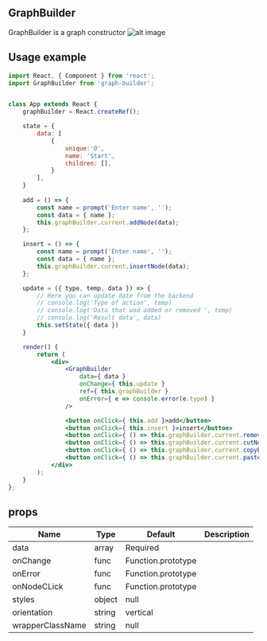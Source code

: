 ## GraphBuilder

GraphBuilder is a graph constructor 
![alt image](http://imgs-info.ru/2019/09/24/SNIMOK-EKRANA-2019-09-23-V-23.34.37.png)
## Usage example

```jsx
import React, { Component } from 'react';
import GraphBuilder from 'graph-builder';


class App extends React {
    graphBuilder = React.createRef();

    state = {
        data: [
            {
                unique:'0',
                name: 'Start',
                children: [],
            }
        ],                
    }
    
    add = () => {
        const name = prompt('Enter name', '');
        const data = { name };
        this.graphBuilder.current.addNode(data);
    };

    insert = () => {
        const name = prompt('Enter name', '');
        const data = { name };
        this.graphBuilder.current.insertNode(data);
    };

    update = ({ type, temp, data }) => {
        // Here you can update date from the backend 
        // console.log('Type of action', temp)
        // console.log('Data that wad added or removed ', temp)
        // console.log('Result data', data)
        this.setState({ data })
    }

    render() {
        return (
            <div>
                <GraphBuilder
                    data={ data }
                    onChange={ this.update }
                    ref={ this.graphBuilder }
                    onError={ e => console.error(e.type) }
                />

                <button onClick={ this.add }>add</button>
                <button onClick={ this.insert }>insert</button>
                <button onClick={ () => this.graphBuilder.current.removeNode() }>remove</button>
                <button onClick={ () => this.graphBuilder.current.cutNode() }>cut</button>
                <button onClick={ () => this.graphBuilder.current.copyBranch() }>Copy branch</button>
                <button onClick={ () => this.graphBuilder.current.pasteBranch() }>Paste branch</button>
            </div>
        );
    }
};
```

## props

| Name                      | Type    | Default            | Description                        |
| ------------------------- | ------- | ------------------ | ---------------------------------- |
| data                      | array   |Required            |                                    |
| onChange                  | func    |Function.prototype  |                                    |
| onError                   | func    |Function.prototype  |                                    |
| onNodeCLick               | func    |Function.prototype  |                                    |
| styles                    | object  |null                |                                    |
| orientation               | string  |vertical            |                                    |
| wrapperClassName          | string  |null                |                                    |

